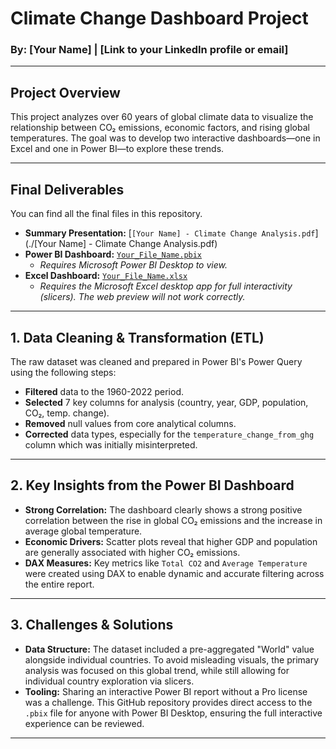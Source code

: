 # Climate Change Dashboard Project

### By: [Your Name] | [Link to your LinkedIn profile or email]

---

## Project Overview

This project analyzes over 60 years of global climate data to visualize the relationship between CO₂ emissions, economic factors, and rising global temperatures. The goal was to develop two interactive dashboards—one in Excel and one in Power BI—to explore these trends.

---

## Final Deliverables

You can find all the final files in this repository.

* **Summary Presentation:** [`[Your Name] - Climate Change Analysis.pdf`](./[Your Name] - Climate Change Analysis.pdf)
* **Power BI Dashboard:** [`Your_File_Name.pbix`](./Your_File_Name.pbix)
    * *Requires Microsoft Power BI Desktop to view.*
* **Excel Dashboard:** [`Your_File_Name.xlsx`](./Your_File_Name.xlsx)
    * *Requires the Microsoft Excel desktop app for full interactivity (slicers). The web preview will not work correctly.*

---

## 1. Data Cleaning & Transformation (ETL)

The raw dataset was cleaned and prepared in Power BI's Power Query using the following steps:
- **Filtered** data to the 1960-2022 period.
- **Selected** 7 key columns for analysis (country, year, GDP, population, CO₂, temp. change).
- **Removed** null values from core analytical columns.
- **Corrected** data types, especially for the `temperature_change_from_ghg` column which was initially misinterpreted.

---

## 2. Key Insights from the Power BI Dashboard

* **Strong Correlation:** The dashboard clearly shows a strong positive correlation between the rise in global CO₂ emissions and the increase in average global temperature.
* **Economic Drivers:** Scatter plots reveal that higher GDP and population are generally associated with higher CO₂ emissions.
* **DAX Measures:** Key metrics like `Total CO2` and `Average Temperature` were created using DAX to enable dynamic and accurate filtering across the entire report.

---

## 3. Challenges & Solutions

* **Data Structure:** The dataset included a pre-aggregated "World" value alongside individual countries. To avoid misleading visuals, the primary analysis was focused on this global trend, while still allowing for individual country exploration via slicers.
* **Tooling:** Sharing an interactive Power BI report without a Pro license was a challenge. This GitHub repository provides direct access to the `.pbix` file for anyone with Power BI Desktop, ensuring the full interactive experience can be reviewed.

---
